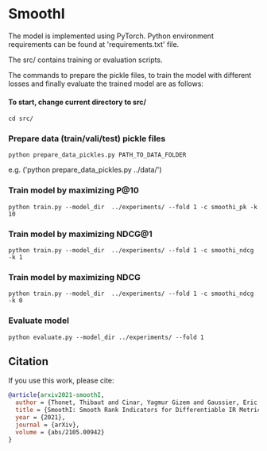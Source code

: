 # SmoothI 

The model is implemented using PyTorch. Python environment requirements can be found at 'requirements.txt' file.

The src/ contains training or evaluation scripts.


The commands to prepare the pickle files, to train the model with different losses and finally evaluate the trained model are as follows:

#### To start, change current directory to src/
`cd src/`

### Prepare data (train/vali/test) pickle files 
`python prepare_data_pickles.py PATH_TO_DATA_FOLDER`

e.g. ('python prepare_data_pickles.py ../data/')

### Train model by maximizing P@10
`python train.py --model_dir  ../experiments/ --fold 1 -c smoothi_pk -k 10`

### Train model by maximizing NDCG@1
`python train.py --model_dir  ../experiments/ --fold 1 -c smoothi_ndcg -k 1`

### Train model by maximizing NDCG
`python train.py --model_dir  ../experiments/ --fold 1 -c smoothi_ndcg -k 0`

### Evaluate model
`python evaluate.py --model_dir ../experiments/ --fold 1`

## Citation

If you use this work, please cite:

```bibtex
@article{arxiv2021-smoothI,
  author = {Thonet, Thibaut and Cinar, Yagmur Gizem and Gaussier, Eric and Li, Minghan and Renders, Jean-Michel},
  title = {SmoothI: Smooth Rank Indicators for Differentiable IR Metrics},
  year = {2021},
  journal = {arXiv},
  volume = {abs/2105.00942}
}
```
